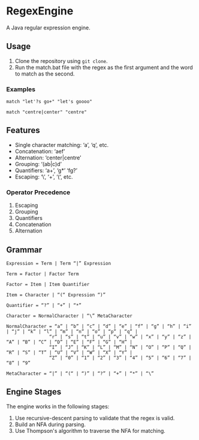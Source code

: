 # RegexEngine

A Java regular expression engine.

## Usage

1. Clone the repository using ```git clone```.
2. Run the match.bat file with the regex as the first argument and the word to match as the second.

### Examples

```match "let'?s go+" "let's goooo"```

```match "centre|center" "centre"```

## Features

- Single character matching: ‘a’, ‘q’, etc.
- Concatenation: ‘aef’
- Alternation: ‘center|centre’
- Grouping: ‘(ab|c)d’
- Quantifiers: ‘a+’, ‘g*’ ‘fg?’
- Escaping: ‘\\’, ‘\+’, ‘\(‘, etc.

### Operator Precedence

1. Escaping
2. Grouping
3. Quantifiers
4. Concatenation
5. Alternation

## Grammar

```
Expression = Term | Term “|” Expression

Term = Factor | Factor Term

Factor = Item | Item Quantifier

Item = Character | “(“ Expression “)”

Quantifier = “?” | “+” | “*”

Character = NormalCharacter | “\” MetaCharacter

NormalCharacter = “a” | “b” | “c” | “d” | “e” | “f” | “g” | “h” | “i” | “j” | “k” | “l” | “m” | “n” | “o” | “p” | “q” |
                “r” | “s” | “t” | “u” | “v” | “w” | “x” | “y” | “z” | “A” | “B” | “C” | “D” | “E” | “F” | “G” | “H” |
                “I” | “J” | “K” | “L” | “M” | “N” | “O” | “P” | “Q” | “R” | “S” | “T” | “U” | “V” | “W” | “X” | “Y” |
                “Z” | “0” | “1” | “2” | “3” | “4” | “5” | “6” | “7” | “8” | “9”

MetaCharacter = “|” | “(“ | “)” | “?” | “+” | “*” | “\”
```

## Engine Stages

The engine works in the following stages:

1. Use recursive-descent parsing to validate that the regex is valid.
2. Build an NFA during parsing.
3. Use Thompson's algorithm to traverse the NFA for matching.
